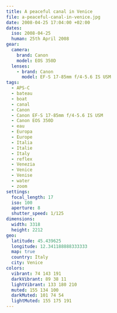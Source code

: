 ```yaml
---
title: A peaceful canal in Venice
file: a-peaceful-canal-in-venice.jpg
date: 2008-04-25 17:04:00 +02:00
dates:
  iso: 2008-04-25
  human: 25th April 2008
gear:
  camera:
    brand: Canon
    model: EOS 350D
  lenses:
    - brand: Canon
      model: EF-S 17-85mm f/4-5.6 IS USM
tags:
  - APS-C
  - bateau
  - boat
  - canal
  - Canon
  - Canon EF-S 17-85mm f/4-5.6 IS USM
  - Canon EOS 350D
  - eau
  - Europa
  - Europe
  - Italia
  - Italie
  - Italy
  - reflex
  - Venezia
  - Venice
  - Venise
  - water
  - zoom
settings:
  focal_length: 17
  iso: 100
  aperture: 8
  shutter_speed: 1/125
dimensions:
  width: 3318
  height: 2212
geo:
  latitude: 45.439625
  longitude: 12.341188888333333
  map: true
  country: Italy
  city: Venice
colors:
  vibrant: 74 143 191
  darkVibrant: 89 38 11
  lightVibrant: 133 180 210
  muted: 155 134 100
  darkMuted: 101 74 54
  lightMuted: 155 175 191
---
```



